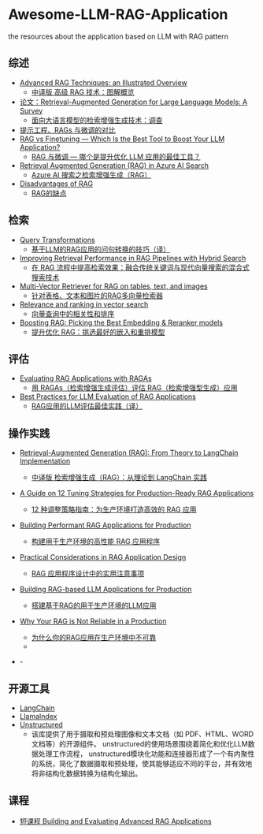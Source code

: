 # Awesome-LLM-RAG-Application
the resources about the application based on LLM with RAG pattern

## 综述
- [Advanced RAG Techniques: an Illustrated Overview](https://pub.towardsai.net/advanced-rag-techniques-an-illustrated-overview-04d193d8fec6)
  - [中译版 高级 RAG 技术：图解概览](https://baoyu.io/translations/rag/advanced-rag-techniques-an-illustrated-overview)
- [论文：Retrieval-Augmented Generation for Large Language Models: A Survey](https://arxiv.org/abs/2312.10997)
  - [面向大语言模型的检索增强生成技术：调查](https://baoyu.io/translations/ai-paper/2312.10997-retrieval-augmented-generation-for-large-language-models-a-survey)
- [提示工程、RAGs 与微调的对比](https://github.com/lizhe2004/Awesome-LLM-RAG-Application/blob/main/Prompting-RAGs-Fine-tuning.md)
- [RAG vs Finetuning — Which Is the Best Tool to Boost Your LLM Application?](https://webcache.googleusercontent.com/search?q=cache:https://towardsdatascience.com/rag-vs-finetuning-which-is-the-best-tool-to-boost-your-llm-application-94654b1eaba7)
  - [RAG 与微调 — 哪个是提升优化 LLM 应用的最佳工具？](https://tczjw7bsp1.feishu.cn/wiki/Cs9ywwzJSiFrg9kX2r1ch4Nxnth)
- [Retrieval Augmented Generation (RAG) in Azure AI Search](https://learn.microsoft.com/en-us/azure/search/retrieval-augmented-generation-overview)
  - [Azure AI 搜索之检索增强生成（RAG）](https://tczjw7bsp1.feishu.cn/docx/JJ7ldrO4Zokjq7xZIJcc5IZjnFh?from=from_copylink) 
- [Disadvantages of RAG ](https://medium.com/@kelvin.lu.au/disadvantages-of-rag-5024692f2c53)
  - [RAG的缺点](https://tczjw7bsp1.feishu.cn/docx/UZCCdKmLEo7VHQxWPdNcGzICnEd?from=from_copylink) 
## 检索
- [Query Transformations](https://blog.langchain.dev/query-transformations/)
  - [基于LLM的RAG应用的问句转换的技巧（译）](https://tczjw7bsp1.feishu.cn/docx/UaOJdXdIzoUTBTxIuxscRAJLnfh?from=from_copylink)
- [Improving Retrieval Performance in RAG Pipelines with Hybrid Search](https://towardsdatascience.com/improving-retrieval-performance-in-rag-pipelines-with-hybrid-search-c75203c2f2f5)
  - [在 RAG 流程中提高检索效果：融合传统关键词与现代向量搜索的混合式搜索技术](https://baoyu.io/translations/rag/improving-retrieval-performance-in-rag-pipelines-with-hybrid-search)
- [Multi-Vector Retriever for RAG on tables, text, and images](https://blog.langchain.dev/semi-structured-multi-modal-rag/)
  - [针对表格、文本和图片的RAG多向量检索器](https://tczjw7bsp1.feishu.cn/docx/Q8T8dZC0qoV2KRxPh8ScqoHanHg?from=from_copylink)
- [Relevance and ranking in vector search](https://learn.microsoft.com/en-us/azure/search/vector-search-ranking#hybrid-search)
  - [向量查询中的相关性和排序](https://tczjw7bsp1.feishu.cn/docx/VJIWd90fUohXLlxY243cQhKCnXf?from=from_copylink)
- [Boosting RAG: Picking the Best Embedding & Reranker models](https://blog.llamaindex.ai/boosting-rag-picking-the-best-embedding-reranker-models-42d079022e83)  
  -  [提升优化 RAG：挑选最好的嵌入和重排模型](https://tczjw7bsp1.feishu.cn/docx/CtLCdwon9oDIF4x49mOchmjxnud?from=from_copylink)

## 评估
- [Evaluating RAG Applications with RAGAs](https://towardsdatascience.com/evaluating-rag-applications-with-ragas-81d67b0ee31a)
  - [用 RAGAs（检索增强生成评估）评估 RAG（检索增强型生成）应用](https://baoyu.io/translations/rag/evaluating-rag-applications-with-ragas)
- [Best Practices for LLM Evaluation of RAG Applications](https://www.databricks.com/blog/LLM-auto-eval-best-practices-RAG)
  - [RAG应用的LLM评估最佳实践（译）](https://tczjw7bsp1.feishu.cn/docx/TQJcdzfcfomL4QxqgkfchvbOnog?from=from_copylink)
## 操作实践
- [Retrieval-Augmented Generation (RAG): From Theory to LangChain Implementation](https://towardsdatascience.com/retrieval-augmented-generation-rag-from-theory-to-langchain-implementation-4e9bd5f6a4f2)
  - [中译版 检索增强生成（RAG）：从理论到 LangChain 实践](https://baoyu.io/translations/rag/retrieval-augmented-generation-rag-from-theory-to-langchain-implementation)
- [A Guide on 12 Tuning Strategies for Production-Ready RAG Applications](https://towardsdatascience.com/a-guide-on-12-tuning-strategies-for-production-ready-rag-applications-7ca646833439)
  - [12 种调整策略指南：为生产环境打造高效的 RAG 应用](https://baoyu.io/translations/rag/a-guide-on-12-tuning-strategies-for-production-ready-rag-applications)
- [Building Performant RAG Applications for Production](https://docs.llamaindex.ai/en/stable/optimizing/production_rag.html)
  - [构建用于生产环境的高性能 RAG 应用程序](https://tczjw7bsp1.feishu.cn/wiki/VT5qwPOwQimGAqkzAVWc1PQmnfe?from=from_copylink)
- [Practical Considerations in RAG Application Design](https://pub.towardsai.net/practical-considerations-in-rag-application-design-b5d5f0b2d19b)
  - [RAG 应用程序设计中的实用注意事项](https://tczjw7bsp1.feishu.cn/docx/QODydp3wSo3QohxZwZucIbL8nHc?from=from_copylink)
- [Building RAG-based LLM Applications for Production](https://www.anyscale.com/blog/a-comprehensive-guide-for-building-rag-based-llm-applications-part-1#reranking-experiments)
  - [搭建基于RAG的用于生产环境的LLM应用](https://tczjw7bsp1.feishu.cn/docx/MJnPdkuTnoN5TYxqzHecNTUEnee?from=from_copylink)
- [Why Your RAG is Not Reliable in a Production ](https://webcache.googleusercontent.com/search?q=cache:https://towardsdatascience.com/why-your-rag-is-not-reliable-in-a-production-environment-9e6a73b3eddb)
  - [为什么你的RAG应用在生产环境中不可靠](https://tczjw7bsp1.feishu.cn/docx/RjsCdsDbro6JxExAeWPcgap1nTc?from=from_copylink)
  - 
 
- []()
  -[]()     
 ## 开源工具
 - [LangChain](https://github.com/langchain-ai/langchain/)
 - [LlamaIndex](https://github.com/run-llama/llama_index/)
 - [Unstructured](https://github.com/Unstructured-IO/unstructured)
   - 该库提供了用于摄取和预处理图像和文本文档（如 PDF、HTML、WORD 文档等）的开源组件。 unstructured的使用场景围绕着简化和优化LLM数据处理工作流程，   unstructured模块化功能和连接器形成了一个有内聚性的系统，简化了数据摄取和预处理，使其能够适应不同的平台，并有效地将非结构化数据转换为结构化输出。
    
## 课程
- [短课程 Building and Evaluating Advanced RAG Applications](https://www.deeplearning.ai/short-courses/building-evaluating-advanced-rag/)
